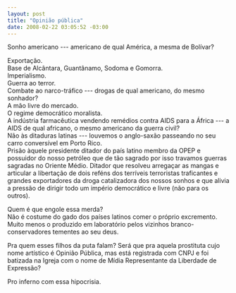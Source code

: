 ```yaml
--- 
layout: post
title: "Opinião pública"
date: 2008-02-22 03:05:52 -03:00
---
```


Sonho americano --- americano de qual América, a mesma de Bolívar?  
  
Exportação.  
Base de Alcântara, Guantânamo, Sodoma e Gomorra.  
Imperialismo.  
Guerra ao terror.  
Combate ao narco-tráfico --- drogas de qual americano, do mesmo sonhador?  
A mão livre do mercado.  
O regime democrático moralista.  
A indústria farmacêutica vendendo remédios contra AIDS para a África --- a AIDS
de qual africano, o mesmo americano da guerra civil?  
Não às ditaduras latinas --- louvemos o anglo-saxão passeando no seu carro
conversível em Porto Rico.  
Prisão àquele presidente ditador do país latino membro da OPEP e possuidor do
nosso petróleo que de tão sagrado por isso travamos guerras sagradas no Oriente
Médio. Ditador que resolveu arregaçar as mangas e articular a libertação de
dois reféns dos terríveis terroristas traficantes e grandes exportadores da
droga catalizadora dos nossos sonhos e que alivia a pressão de dirigir todo um
império democrático e livre (não para os outros).
  
Quem é que engole essa merda?  
Não é costume do gado dos países latinos comer o próprio excremento.  
Muito menos o produzido em laboratório pelos vizinhos branco-conservadores
tementes ao seu deus.  
  
Pra quem esses filhos da puta falam? Será que pra aquela prostituta cujo nome
artístico é Opinião Pública, mas está registrada com CNPJ e foi batizada na
Igreja com o nome de Mídia Representante da Liberdade de Expressão?  
  
Pro inferno com essa hipocrisia.  
